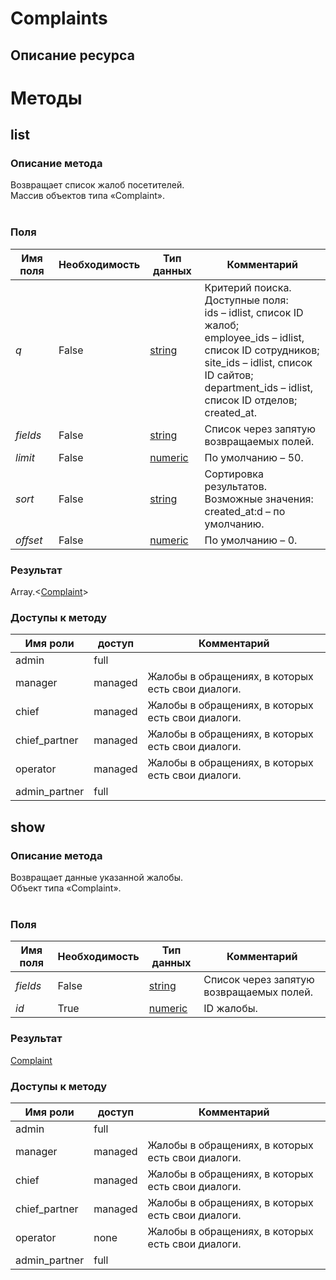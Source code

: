 
# Complaints

## Описание ресурса

# Методы

## list

### Описание метода
Возвращает список жалоб посетителей.<br/>Массив объектов типа «Complaint».<br/><br/>
### Поля

| Имя поля | Необходимость | Тип данных | Комментарий |
|---|---|---|---|
|*q*|False|[string](/docs/types/string.md)|Критерий поиска.<br/>Доступные поля:<br/>ids – idlist, список ID жалоб;<br/>employee_ids – idlist, список ID сотрудников;<br/>site_ids – idlist, список ID сайтов;<br/>department_ids – idlist, список ID отделов;<br/>created_at.<br/>|
|*fields*|False|[string](/docs/types/string.md)|Список через запятую возвращаемых полей.<br/>|
|*limit*|False|[numeric](/docs/types/numeric.md)|По умолчанию – 50.<br/>|
|*sort*|False|[string](/docs/types/string.md)|Сортировка результатов.<br/>Возможные значения:<br/>created_at:d – по умолчанию.<br/>|
|*offset*|False|[numeric](/docs/types/numeric.md)|По умолчанию – 0.<br/>|

### Результат
Array.<[Complaint](/docs/types/Complaint.md)>
### Доступы к методу

| Имя роли | доступ | Комментарий |
|---|---|---|
|admin|full||
|manager|managed|Жалобы в обращениях, в которых есть свои диалоги.|
|chief|managed|Жалобы в обращениях, в которых есть свои диалоги.|
|chief_partner|managed|Жалобы в обращениях, в которых есть свои диалоги.|
|operator|managed|Жалобы в обращениях, в которых есть свои диалоги.|
|admin_partner|full||

## show

### Описание метода
Возвращает данные указанной жалобы.<br/>Объект типа «Complaint».<br/><br/>
### Поля

| Имя поля | Необходимость | Тип данных | Комментарий |
|---|---|---|---|
|*fields*|False|[string](/docs/types/string.md)|Список через запятую возвращаемых полей.<br/>|
|*id*|True|[numeric](/docs/types/numeric.md)|ID жалобы.<br/>|

### Результат
[Complaint](/docs/types/Complaint.md)
### Доступы к методу

| Имя роли | доступ | Комментарий |
|---|---|---|
|admin|full||
|manager|managed|Жалобы в обращениях, в которых есть свои диалоги.|
|chief|managed|Жалобы в обращениях, в которых есть свои диалоги.|
|chief_partner|managed|Жалобы в обращениях, в которых есть свои диалоги.|
|operator|none|Жалобы в обращениях, в которых есть свои диалоги.|
|admin_partner|full||
